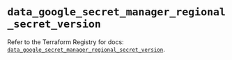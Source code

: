 # `data_google_secret_manager_regional_secret_version`

Refer to the Terraform Registry for docs: [`data_google_secret_manager_regional_secret_version`](https://registry.terraform.io/providers/hashicorp/google-beta/6.48.0/docs/data-sources/google_secret_manager_regional_secret_version).
